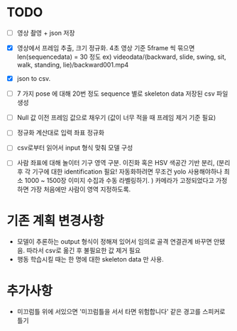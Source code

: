 # TODO
- [ ] 영상 촬영 + json 저장
- [x] 영상에서 프레임 추출, 크기 정규화. 4초 영상 기준 5frame 씩 묶으면 len(sequencedata) = 30 정도 
  ex) videodata/(backward, slide, swing, sit, walk, standing, lie)/backward001.mp4
- [x] json to csv. 
- [ ] 7 가지 pose 에 대해 20번 정도 sequence 별로 skeleton data 저장된 csv 파일 생성
- [ ] Null 값 이전 프레임 값으로 채우기 (값이 너무 적을 때 프레임 제거 기준 필요)
- [ ] 정규화 계산대로 입력 좌표 정규화 
- [ ] csv로부터 읽어서 input 형식 맞춰 모델 구성
- [ ] 사람 좌표에 대해 놀이터 기구 영역 구분. 
      이진화 혹은 HSV 색공간 기반 분리, (분리 후 각 기구에 대한 identification 필요! 자동화하려면 무조건 yolo 사용해야하나 최소 1000 ~ 1500장 이미지 수집과 수동 라벨링하기. )  카메라가 고정되었다고 가정하면 가장 처음에만 사람이 영역 지정하도록.
      

# 기존 계획 변경사항

- 모델이 추론하는 output 형식이 정해져 있어서 임의로 골격 연결관계 바꾸면 안됐음. 
  따라서 csv로 옮긴 후 불필요한 값 제거 필요
- 행동 학습시킬 때는 한 명에 대한 skeleton data 만 사용.

# 추가사항
- 미끄럼틀 위에 서있으면 '미끄럼틀을 서서 타면 위험합니다' 같은 경고를 스피커로 틀기

